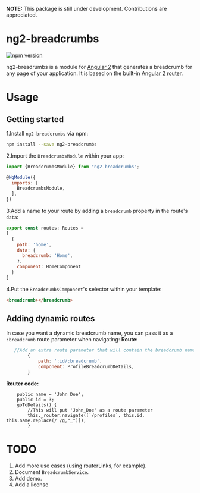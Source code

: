 **NOTE:** This package is still under development. Contributions are appreciated. 
# ng2-breadcrumbs
[![npm version](https://badge.fury.io/js/ng2-breadcrumbs.svg)](https://badge.fury.io/js/ng2-breadcrumbs)

ng2-breadrumbs is a module for [Angular 2](https://angular.io/) that generates a breadcrumb for any page of your application. It is based on the built-in [Angular 2 router](https://angular.io/docs/ts/latest/guide/router.html).


# Usage

## Getting started

1.Install `ng2-breadcrumbs` via npm:

```bash
npm install --save ng2-breadcrumbs
```

2.Import the `BreadcrumbsModule` within your app:

```js
import {BreadcrumbsModule} from "ng2-breadcrumbs";

@NgModule({
  imports: [ 
    BreadcrumbsModule,
  ],
})
```

3.Add a name to your route by adding a `breadcrumb` property in the route's `data`:

```js
export const routes: Routes = 
[
  {
    path: 'home',
    data: {
      breadcrumb: 'Home',
    },
    component: HomeComponent
  }
]
```

4.Put the `BreadcrumbsComponent`'s selector within your template:

```html
<breadcrumb></breadcrumb>
```

## Adding dynamic routes

In case you want a dynamic breadcrumb name, you can pass it as a `:breadcrumb` route parameter when navigating:
**Route:**
```js
   //Add an extra route parameter that will contain the breadcrumb name
		{
			path: ':id/:breadcrumb',
			component: ProfileBreadcrumbDetails,
		}
```
**Router code:**
```
    public name = 'John Doe';
    public id = 3;
    goToDetails() {
        //This will put 'John_Doe' as a route parameter
        this._router.navigate([`/profiles`, this.id, this.name.replace(/ /g,"_")]);
		}
```

# TODO
 1. Add more use cases (using routerLinks, for example).
 2. Document `BreadcrumbService`.
 3. Add demo.
 4. Add a license
 
